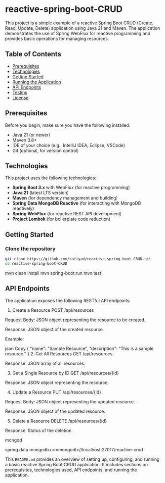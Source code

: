 # reactive-spring-boot-CRUD

This project is a simple example of a reactive Spring Boot CRUD (Create, Read, Update, Delete) application using Java 21 and Maven. The application demonstrates the use of Spring WebFlux for reactive programming and provides basic operations for managing resources.

## Table of Contents

- [Prerequisites](#prerequisites)
- [Technologies](#technologies)
- [Getting Started](#getting-started)
- [Running the Application](#running-the-application)
- [API Endpoints](#api-endpoints)
- [Testing](#testing)
- [License](#license)

## Prerequisites

Before you begin, make sure you have the following installed:

- Java 21 (or newer)
- Maven 3.8+ 
- IDE of your choice (e.g., IntelliJ IDEA, Eclipse, VSCode)
- Git (optional, for version control)

## Technologies

This project uses the following technologies:

- **Spring Boot 3.x** with WebFlux (for reactive programming)
- **Java 21** (latest LTS version)
- **Maven** (for dependency management and building)
- **Spring Data MongoDB Reactive** (for interacting with MongoDB reactively)
- **Spring WebFlux** (for reactive REST API development)
- **Project Lombok** (for boilerplate code reduction)

## Getting Started

### Clone the repository

```bash
git clone https://github.com/rafiyad/reactive-spring-boot-CRUD.git
cd reactive-spring-boot-CRUD
```


mvn clean install
mvn spring-boot:run
mvn test

## API Endpoints
The application exposes the following RESTful API endpoints:

1. Create a Resource
POST /api/resources

Request Body: JSON object representing the resource to be created.

Response: JSON object of the created resource.

Example:

json
Copy
{
  "name": "Sample Resource",
  "description": "This is a sample resource."
}
2. Get All Resources
GET /api/resources

Response: JSON array of all resources.

3. Get a Single Resource by ID
GET /api/resources/{id}

Response: JSON object representing the resource.

4. Update a Resource
PUT /api/resources/{id}

Request Body: JSON object representing the updated resource.

Response: JSON object of the updated resource.

5. Delete a Resource
DELETE /api/resources/{id}

Response: Status of the deletion.

mongod

spring.data.mongodb.uri=mongodb://localhost:27017/reactive-crud


This `README.md` provides an overview of setting up, configuring, and running a basic reactive Spring Boot CRUD application. It includes sections on prerequisites, technologies used, API endpoints, and running the application.

